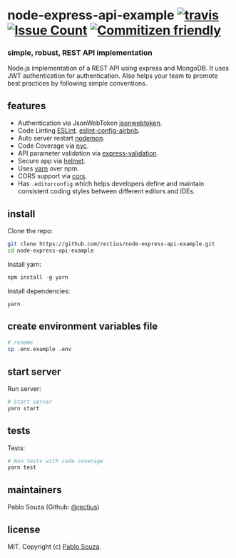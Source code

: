 # node-express-api-example [![travis][travis-image]][travis-url] [![Issue Count][codeclimate-image]][codeclimate-url] [![Commitizen friendly][commitizen-image]][commitizen-url]

[travis-image]: https://img.shields.io/travis/rectius/node-express-api-example/master.svg
[travis-url]: https://travis-ci.org/rectius/node-express-api-example
[codeclimate-image]: https://codeclimate.com/github/rectius/node-express-api-example/badges/issue_count.svg
[codeclimate-url]: https://codeclimate.com/github/rectius/node-express-api-example
[commitizen-image]: https://img.shields.io/badge/commitizen-friendly-brightgreen.svg
[commitizen-url]: http://commitizen.github.io/cz-cli/

### simple, robust, REST API implementation

Node.js implementation of a REST API using express and MongoDB. It uses JWT authentication for authentication. Also helps your team to promote best practices by following simple conventions.

## features

- Authentication via JsonWebToken [jsonwebtoken](https://www.npmjs.com/package/jsonwebtoken).
- Code Linting [ESLint](http://eslint.org). [eslint-config-airbnb](https://github.com/airbnb/javascript/tree/master/packages/eslint-config-airbnb).
- Auto server restart [nodemon](https://github.com/remy/nodemon).
- Code Coverage via [nyc](https://www.npmjs.com/package/nyc).
- API parameter validation via [express-validation](https://www.npmjs.com/package/express-validation).
- Secure app via [helmet](https://github.com/helmetjs/helmet).
- Uses [yarn](https://yarnpkg.com) over npm.
- CORS support via [cors](https://github.com/expressjs/cors).
- Has `.editorconfig` which helps developers define and maintain consistent coding styles between different editors and IDEs.

## install

Clone the repo:
```sh
git clone https://github.com/rectius/node-express-api-example.git
cd node-express-api-example
```

Install yarn:
```js
npm install -g yarn
```

Install dependencies:
```sh
yarn
```

## create environment variables file
```sh
# rename
cp .env.example .env
```

## start server

Run server:
```sh
# Start server
yarn start
```

## tests

Tests:
```sh
# Run tests with code coverage
yarn test
```

## maintainers

Pablo Souza (Github: <a href="https://github.com/rectius">@rectius</a>)

## license

MIT. Copyright (c) [Pablo Souza](http://about.me/pablosouza/).
